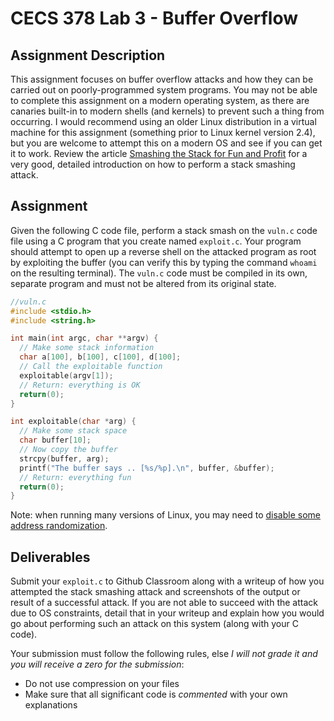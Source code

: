 # CECS 378 Lab 3 - Buffer Overflow

## Assignment Description

This assignment focuses on buffer overflow attacks and how they can be carried out on poorly-programmed system programs. You may not be able to complete this assignment on a modern operating system, as there are canaries built-in to modern shells (and kernels) to prevent such a thing from occurring. I would recommend using an older Linux distribution in a virtual machine for this assignment (something prior to Linux kernel version 2.4), but you are welcome to attempt this on a modern OS and see if you can get it to work. Review the article [Smashing the Stack for Fun and Profit](http://phrack.org/issues/49/14.html) for a very good, detailed introduction on how to perform a stack smashing attack.

## Assignment

Given the following C code file, perform a stack smash on the `vuln.c` code file using a C program that you create named `exploit.c`. Your program should attempt to open up a reverse shell on the attacked program as root by exploiting the buffer (you can verify this by typing the command `whoami` on the resulting terminal). The `vuln.c` code must be compiled in its own, separate program and must not be altered from its original state.

``` c
//vuln.c
#include <stdio.h> 
#include <string.h>

int main(int argc, char **argv) {     
  // Make some stack information     
  char a[100], b[100], c[100], d[100];     
  // Call the exploitable function     
  exploitable(argv[1]);     
  // Return: everything is OK     
  return(0); 
}

int exploitable(char *arg) {  
  // Make some stack space
  char buffer[10];  
  // Now copy the buffer  
  strcpy(buffer, arg);  
  printf("The buffer says .. [%s/%p].\n", buffer, &buffer);  
  // Return: everything fun  
  return(0); 
}
```

Note: when running many versions of Linux, you may need to [disable some address randomization](http://gcc.gnu.org/wiki/Randomization).

## Deliverables

Submit your `exploit.c` to Github Classroom along with a writeup of how you attempted the stack smashing attack and screenshots of the output or result of a successful attack. If you are not able to succeed with the attack due to OS constraints, detail that in your writeup and explain how you would go about performing such an attack on this system (along with your C code).

Your submission must follow the following rules, else *I will not grade it and you will receive a zero for the submission*:

* Do not use compression on your files
* Make sure that all significant code is *commented* with your own explanations
